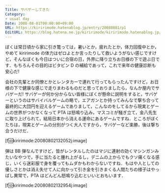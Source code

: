 ```yaml
---
Title: サバゲーしてきた
Category:
- usual day
Date: 2008-08-01T00:00:00+09:00
URL: https://kiririmode.hatenablog.jp/entry/20080801/p1
EditURL: https://blog.hatena.ne.jp/kiririmode/kiririmode.hatenablog.jp/atom/entry/8454420450078214521
---
```


ぼくは常日頃から家に引き篭っては，暑いとか，疲れたとか，体力回復中とか，やめて kiririmode の体力はゼロよとか言ったりして救いようがない感じですけど，そんなぼくも今日はついに合宿の日，外界に降り立ちお日様の下で遊ぶ日です．もちろんその目的はビタビン D の補給であって，これで来年の健康診断も安心だ!

会社の先輩とか同僚とかとレンタカーで連れて行ってもらったんですけど，お日様の下で健康な感じで走りまわるものだと思っておりましたら，なんか屋内でサバゲーだ!
サバゲーが何か分からない皆様にぼくが懸命に説明をすると，サバゲーというのはサバイバルゲームの略で，エアガンとか持ってみんなで撃ち合って最終的に大団円を迎えるゲームでありまして，こんなのをしてるから現実とゲームの世界がつかなくなって PTA は怒鳴り込み，マスコミが騒ぎ立て，金八先生に取り上げられて，結局日本から消える運命にあるゲームですね．ところがぼくたちは，現実とゲームの分別がつく大人ですから，サバゲーなど楽勝，後は撃ち合うだけだ．

[f:id:kiririmode:20080802132052j:image]

弾は BB 弾なんですけど，皆がレンタルしたのはマジに連射の効くマシンガンみたいなやつで，手に当たると腫れ上がるし，デニムの上からでもクソ痛くなる感じ，いくら迷彩服で身を覆ってもムダかもわからないですね．もはや人としての優しさとかは消え失せて人に向かって引き金を引きまくる人間たちの様子はやっぱし異常で，PTA はどんどん怒鳴り込むといいとおもいます．

[f:id:kiririmode:20080802132954j:image]
